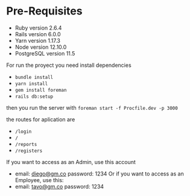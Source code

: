 # Pre-Requisites
- Ruby version 2.6.4
- Rails version 6.0.0
- Yarn version 1.17.3
- Node version 12.10.0
- PostgreSQL version 11.5

For run the proyect you need install dependencies
- ``bundle install``
- ``yarn install``
- ``gem install foreman``
- ``rails db:setup``

then you run the server with
``foreman start -f Procfile.dev -p 3000``

the routes for aplication are 
- ``/login``
- ``/``
- ``/reports``
- ``/registers``

If you want to access as an Admin, use this account
 - email: diego@gm.co password: 1234
Or if you want to access as an Employee, use this:
 - email: tavo@gm.co password: 1234

